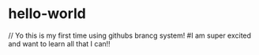 # hello-world
// Yo this is my first time using githubs brancg system!
#I am super excited and want to learn all that I can!!

